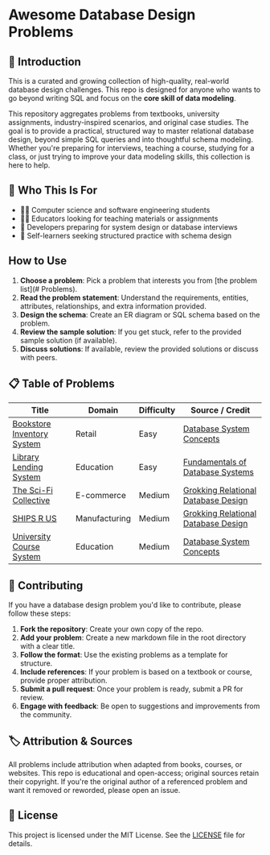 # Awesome Database Design Problems

## 📘 Introduction

This is a curated and growing collection of high-quality, real-world database design challenges. This repo is designed for anyone who wants to go beyond writing SQL and focus on the **core skill of data modeling**.

This repository aggregates problems from textbooks, university assignments, industry-inspired scenarios, and original case studies. The goal is to provide a practical, structured way to master relational database design, beyond simple SQL queries and into thoughtful schema modeling. Whether you're preparing for interviews, teaching a course, studying for a class, or just trying to improve your data modeling skills, this collection is here to help.

## 🎯 Who This Is For

- 🧑‍🎓 Computer science and software engineering students
- 👨‍🏫 Educators looking for teaching materials or assignments
- 💼 Developers preparing for system design or database interviews
- 🧪 Self-learners seeking structured practice with schema design

## How to Use

1. **Choose a problem**: Pick a problem that interests you from [the problem list](# Problems).
2. **Read the problem statement**: Understand the requirements, entities, attributes, relationships, and extra information provided.
3. **Design the schema**: Create an ER diagram or SQL schema based on the problem.
4. **Review the sample solution**: If you get stuck, refer to the provided sample solution (if available).
5. **Discuss solutions**: If available, review the provided solutions or discuss with peers.

## 📋 Table of Problems

| Title                        | Domain        | Difficulty | Source / Credit                            |
|------------------------------|---------------|------------|---------------------------------------------|
| [Bookstore Inventory System](bookstore-system.md) | Retail | Easy | [Database System Concepts](https://db-book.com/)   |
| [Library Lending System](library-system.md) | Education | Easy | [Fundamentals of Database Systems](https://www.pearson.com/en-us/subject-catalog/p/fundamentals-of-database-systems/P200000003546) |
| [The Sci-Fi Collective](The-Sci-fi-collective.md) | E-commerce | Medium | [Grokking Relational Database Design](https://mng.bz/PRER) |
| [SHIPS R US](SHIPS-R-US.md) | Manufacturing | Medium | [Grokking Relational Database Design](https://mng.bz/PRER) |
| [University Course System](university-system.md) | Education | Medium | [Database System Concepts](https://db-book.com/) |

## 🤝 Contributing

If you have a database design problem you'd like to contribute, please follow these steps:

1. **Fork the repository**: Create your own copy of the repo.
2. **Add your problem**: Create a new markdown file in the root directory with a clear title.
3. **Follow the format**: Use the existing problems as a template for structure.
4. **Include references**: If your problem is based on a textbook or course, provide proper attribution.
5. **Submit a pull request**: Once your problem is ready, submit a PR for review.
6. **Engage with feedback**: Be open to suggestions and improvements from the community.

## 🏷 Attribution & Sources

All problems include attribution when adapted from books, courses, or websites. This repo is educational and open-access; original sources retain their copyright. If you're the original author of a referenced problem and want it removed or reworded, please open an issue.

## 📄 License

This project is licensed under the MIT License. See the [LICENSE](LICENSE) file for details.
